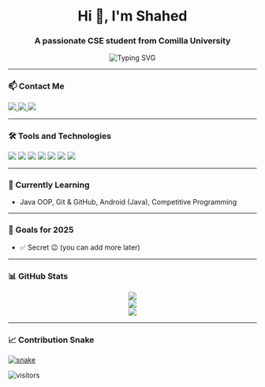 <h1 align="center">Hi 👋, I'm Shahed</h1>
<h3 align="center">A passionate CSE student from Comilla University</h3>

<!-- Typing Effect -->
<p align="center">
  <img src="https://readme-typing-svg.herokuapp.com?font=Fira+Code&weight=700&size=22&pause=1000&color=2FC6DB&width=435&lines=Learning+Java+%7C+Git+%7C+Android+Development;Love+Problem+Solving+on+Codeforces;Aspiring+Software+Engineer" alt="Typing SVG" />
</p>

---

### 📫 Contact Me
<p align="left">
  <a href="mailto:shahedhassan571@gmail.com" target="_blank">
    <img src="https://img.shields.io/badge/Gmail-D14836?style=flat&logo=gmail&logoColor=white"/>
  </a>
  <a href="https://t.me/ShAheD_HaS_saN" target="_blank">
    <img src="https://img.shields.io/badge/Telegram-2CA5E0?style=flat&logo=telegram&logoColor=white"/>
  </a>
  <a href="https://www.linkedin.com/in/shahed-hassan-fz-rabbi-286769242/" target="_blank">
    <img src="https://img.shields.io/badge/LinkedIn-0077B5?style=flat&logo=linkedin&logoColor=white"/>
  </a>
</p>

---

### 🛠️ Tools and Technologies
<p align="left">
  <img src="https://img.shields.io/badge/C++-00599C?style=flat&logo=c%2B%2B&logoColor=white"/>
  <img src="https://img.shields.io/badge/Java-007396?style=flat&logo=java&logoColor=white"/>
  <img src="https://img.shields.io/badge/HTML5-E34F26?style=flat&logo=html5&logoColor=white"/>
  <img src="https://img.shields.io/badge/CSS3-1572B6?style=flat&logo=css3&logoColor=white"/>
  <img src="https://img.shields.io/badge/Git-F05032?style=flat&logo=git&logoColor=white"/>
  <img src="https://img.shields.io/badge/GitHub-181717?style=flat&logo=github&logoColor=white"/>
  <img src="https://img.shields.io/badge/VS%20Code-007ACC?style=flat&logo=visual-studio-code&logoColor=white"/>
</p>

---

### 🌱 Currently Learning
- Java OOP, Git & GitHub, Android (Java), Competitive Programming

---

### 🎯 Goals for 2025
- ✅ Secret 😉 (you can add more later)

---

### 📊 GitHub Stats
<p align="center">
  <img src="https://github-readme-stats.vercel.app/api?username=codeinfinite19&show_icons=true&theme=radical" />
  <br />
  <img src="https://github-readme-streak-stats.herokuapp.com?user=codeinfinite19&theme=radical&date_format=M%20j%5B%2C%20Y%5D" />
  <br />
  <img src="https://github-readme-stats.vercel.app/api/top-langs/?username=codeinfinite19&layout=compact&theme=radical" />
</p>

---

### 📈 Contribution Snake
<a href="https://github.com/codeinfinite19">
  <img src="https://github.com/codeinfinite19/codeinfinite19/raw/output/github-contribution-grid-snake.svg" alt="snake"/>
</a>

![visitors](https://visitor-badge.glitch.me/badge?page_id=codeinfinite19.codeinfinite19)
